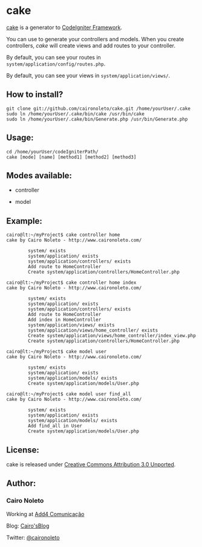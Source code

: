 # cake 

[cake][cake_url] is a generator to [CodeIgniter Framework][ci_url].

You can use to generate your controllers and models. When you create controllers, *cake* will create views and add routes to your controller.

By default, you can see your routes in `system/application/config/routes.php`.

By default, you can see your views in `system/application/views/`.

## How to install?

	git clone git://github.com/caironoleto/cake.git /home/yourUser/.cake
	sudo ln /home/yourUser/.cake/bin/cake /usr/bin/cake
	sudo ln /home/yourUser/.cake/bin/Generate.php /usr/bin/Generate.php

## Usage:

	cd /home/yourUser/codeIgniterPath/
	cake [mode] [name] [method1] [method2] [method3]

## Modes available:

* controller

* model

## Example:

	cairo@lt:~/myProject$ cake controller home
	cake by Cairo Noleto - http://www.caironoleto.com/

			system/ exists
			system/application/ exists
			system/application/controllers/ exists
			Add route to HomeController
			Create system/application/controllers/HomeController.php

	cairo@lt:~/myProject$ cake controller home index
	cake by Cairo Noleto - http://www.caironoleto.com/

			system/ exists
			system/application/ exists
			system/application/controllers/ exists
			Add route to HomeController
			Add index in HomeController
			system/application/views/ exists
			system/application/views/home_controller/ exists
			Create system/application/views/home_controller/index_view.php
			Create system/application/controllers/HomeController.php

	cairo@lt:~/myProject$ cake model user
	cake by Cairo Noleto - http://www.caironoleto.com/

			system/ exists
			system/application/ exists
			system/application/models/ exists
			Create system/application/models/User.php

	cairo@lt:~/myProject$ cake model user find_all
	cake by Cairo Noleto - http://www.caironoleto.com/

			system/ exists
			system/application/ exists
			system/application/models/ exists
			Add find_all in User
			Create system/application/models/User.php

## License:

cake is released under [Creative Commons Attribution 3.0 Unported][license_url].

## Author:

### **Cairo Noleto**

Working at [Add4 Comunicação][add4_url]

Blog: [Cairo'sBlog][blog_url]

Twitter: [@caironoleto][twitter_url]

[twitter_url]: http://www.twitter.com/caironoleto
[blog_url]: http://www.caironoleto.com/
[add4_url]: http://www.add4.com.br/
[license_url]: http://creativecommons.org/licenses/by/3.0/
[cake_url]: http://www.caironoleto.com/cake/
[ci_url]: http://www.codeigniter.com/
